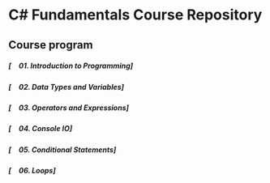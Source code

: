 #   C# Fundamentals Course Repository

## Course program

##### [<img src="https://raw.githubusercontent.com/TelerikAcademy/Common/master/icons/presentation.png" height="15" />01. Introduction to Programming]

##### [<img src="https://raw.githubusercontent.com/TelerikAcademy/Common/master/icons/presentation.png" height="15" />02. Data Types and Variables]

##### [<img src="https://raw.githubusercontent.com/TelerikAcademy/Common/master/icons/presentation.png" height="15" />03. Operators and Expressions]

##### [<img src="https://raw.githubusercontent.com/TelerikAcademy/Common/master/icons/presentation.png" height="15" />04. Console IO]

##### [<img src="https://raw.githubusercontent.com/TelerikAcademy/Common/master/icons/presentation.png" height="15" />05. Conditional Statements]

##### [<img src="https://raw.githubusercontent.com/TelerikAcademy/Common/master/icons/presentation.png" height="15" />06. Loops]